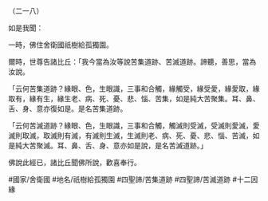 （二一八）

如是我聞：

一時，佛住舍衛國祇樹給孤獨園。

爾時，世尊告諸比丘：「我今當為汝等說苦集道跡、苦滅道跡。諦聽，善思，當為汝說。

「云何苦集道跡？緣眼、色，生眼識，三事和合觸，緣觸受，緣受愛，緣愛取，緣取有，緣有生，緣生老、病、死、憂、悲、惱、苦集，如是純大苦聚集。耳、鼻、舌、身、意亦復如是。是名苦集道跡。

「云何苦滅道跡？緣眼、色，生眼識，三事和合觸，觸滅則受滅，受滅則愛滅，愛滅則取滅，取滅則有滅，有滅則生滅，生滅則老、病、死、憂、悲、惱、苦滅，如是純大苦聚滅。耳、鼻、舌、身、意亦如是說，是名苦滅道跡。」

佛說此經已，諸比丘聞佛所說，歡喜奉行。

#國家/舍衛國
#地名/祇樹給孤獨園
#四聖諦/苦集道跡
#四聖諦/苦滅道跡
#十二因緣
